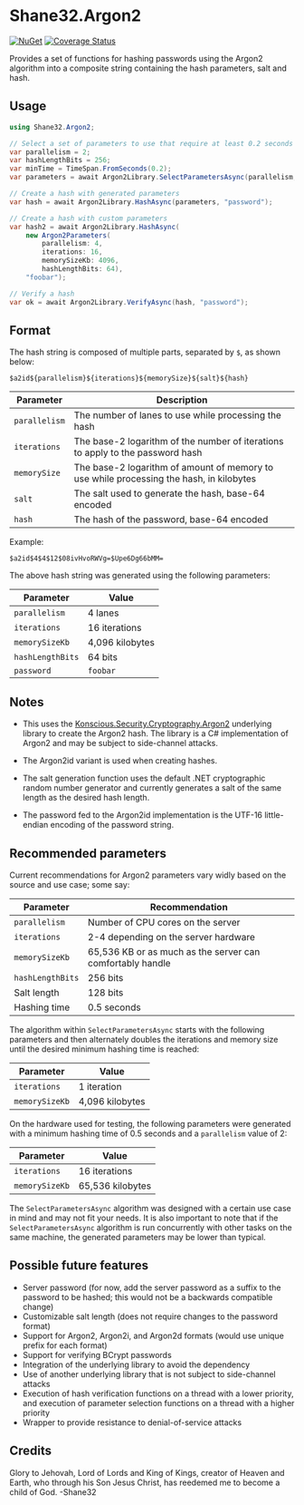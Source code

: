 # Shane32.Argon2

[![NuGet](https://img.shields.io/nuget/v/Shane32.Argon2.svg)](https://www.nuget.org/packages/Shane32.Argon2)
[![Coverage Status](https://coveralls.io/repos/github/Shane32/Argon2/badge.svg?branch=master)](https://coveralls.io/github/Shane32/Argon2?branch=master)

Provides a set of functions for hashing passwords using the Argon2 algorithm into a composite string
containing the hash parameters, salt and hash.

## Usage

```csharp
using Shane32.Argon2;

// Select a set of parameters to use that require at least 0.2 seconds of hashing time
var parallelism = 2;
var hashLengthBits = 256;
var minTime = TimeSpan.FromSeconds(0.2);
var parameters = await Argon2Library.SelectParametersAsync(parallelism, hashLengthBits, minTime);

// Create a hash with generated parameters
var hash = await Argon2Library.HashAsync(parameters, "password");

// Create a hash with custom parameters
var hash2 = await Argon2Library.HashAsync(
    new Argon2Parameters(
        parallelism: 4,
        iterations: 16,
        memorySizeKb: 4096,
        hashLengthBits: 64),
    "foobar");

// Verify a hash
var ok = await Argon2Library.VerifyAsync(hash, "password");
```

## Format

The hash string is composed of multiple parts, separated by `$`, as shown below:

```
$a2id${parallelism}${iterations}${memorySize}${salt}${hash}
```

| Parameter | Description |
|-|-|
| `parallelism` | The number of lanes to use while processing the hash |
| `iterations` | The base-2 logarithm of the number of iterations to apply to the password hash |
| `memorySize` | The base-2 logarithm of amount of memory to use while processing the hash, in kilobytes |
| `salt` | The salt used to generate the hash, base-64 encoded |
| `hash` | The hash of the password, base-64 encoded |

Example:

```
$a2id$4$4$12$08ivHvoRWVg=$Upe6Dg66bMM=
```

The above hash string was generated using the following parameters:

| Parameter        | Value           |
|------------------|-----------------|
| `parallelism`    | 4 lanes         |
| `iterations`     | 16 iterations   |
| `memorySizeKb`   | 4,096 kilobytes |
| `hashLengthBits` | 64 bits         |
| `password`       | `foobar`        |

## Notes

- This uses the [Konscious.Security.Cryptography.Argon2](https://github.com/kmaragon/Konscious.Security.Cryptography)
underlying library to create the Argon2 hash. The library is a C# implementation of Argon2 and
may be subject to side-channel attacks.

- The Argon2id variant is used when creating hashes.

- The salt generation function uses the default .NET cryptographic random number generator
and currently generates a salt of the same length as the desired hash length.

- The password fed to the Argon2id implementation is the UTF-16 little-endian encoding of the password string.

## Recommended parameters

Current recommendations for Argon2 parameters vary widly based on the source
and use case; some say:

| Parameter        | Recommendation |
|------------------|----------------|
| `parallelism`    | Number of CPU cores on the server |
| `iterations`     | 2-4 depending on the server hardware |
| `memorySizeKb`   | 65,536 KB or as much as the server can comfortably handle |
| `hashLengthBits` | 256 bits |
| Salt length      | 128 bits |
| Hashing time     | 0.5 seconds |

The algorithm within `SelectParametersAsync` starts with the following parameters
and then alternately doubles the iterations and memory size until the desired
minimum hashing time is reached:

| Parameter        | Value           |
|------------------|-----------------|
| `iterations`     | 1 iteration     |
| `memorySizeKb`   | 4,096 kilobytes |

On the hardware used for testing, the following parameters were generated with a
minimum hashing time of 0.5 seconds and a `parallelism` value of 2:

| Parameter        | Value            |
|------------------|------------------|
| `iterations`     | 16 iterations    |
| `memorySizeKb`   | 65,536 kilobytes |

The `SelectParametersAsync` algorithm was designed with a certain use case
in mind and may not fit your needs.  It is also important to note that if the
`SelectParametersAsync` algorithm is run concurrently with other tasks on the
same machine, the generated parameters may be lower than typical.

## Possible future features

- Server password (for now, add the server password as a suffix to the password to be hashed;
  this would not be a backwards compatible change)
- Customizable salt length (does not require changes to the password format)
- Support for Argon2, Argon2i, and Argon2d formats (would use unique prefix for each format)
- Support for verifying BCrypt passwords
- Integration of the underlying library to avoid the dependency
- Use of another underlying library that is not subject to side-channel attacks
- Execution of hash verification functions on a thread with a lower priority, and
  execution of parameter selection functions on a thread with a higher priority
- Wrapper to provide resistance to denial-of-service attacks

## Credits

Glory to Jehovah, Lord of Lords and King of Kings, creator of Heaven and Earth,
who through his Son Jesus Christ, has reedemed me to become a child of God. -Shane32
